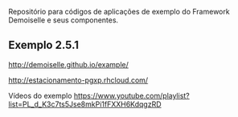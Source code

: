 Repositório para códigos de aplicações de exemplo do Framework Demoiselle e seus componentes.

## Exemplo 2.5.1

http://demoiselle.github.io/example/

http://estacionamento-pgxp.rhcloud.com/

Vídeos do exemplo
https://www.youtube.com/playlist?list=PL_d_K3c7ts5Jse8mkPi1fFXXH6KdqgzRD


